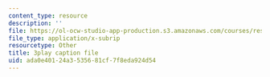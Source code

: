 ```yaml
---
content_type: resource
description: ''
file: https://ol-ocw-studio-app-production.s3.amazonaws.com/courses/res-6-012-introduction-to-probability-spring-2018/ada0e40124a3535681cf7f8eda924d54_qOQxeYGOIag.vtt
file_type: application/x-subrip
resourcetype: Other
title: 3play caption file
uid: ada0e401-24a3-5356-81cf-7f8eda924d54
---
```

